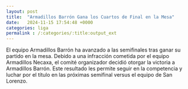 ```yaml
---
layout: post
title:  "Armadillos Barrón Gana los Cuartos de Final en la Mesa"
date:   2024-11-15 17:54:48 +0000
categories: liga 
permalink : /:categories/:title:output_ext
---
```


El equipo Armadillos Barrón ha avanzado a las semifinales tras ganar su partido en la mesa. Debido a una infracción cometida por el equipo Armadillos Necaxa, el comité organizador decidió otorgar la victoria a Armadillos Barrón. Este resultado les permite seguir en la competencia y luchar por el título en las próximas semifinal versus el equipo de San Lorenzo.
